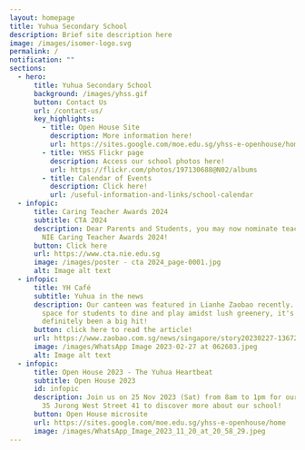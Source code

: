 ```yaml
---
layout: homepage
title: Yuhua Secondary School
description: Brief site description here
image: /images/isomer-logo.svg
permalink: /
notification: ""
sections:
  - hero:
      title: Yuhua Secondary School
      background: /images/yhss.gif
      button: Contact Us
      url: /contact-us/
      key_highlights:
        - title: Open House Site
          description: More information here!
          url: https://sites.google.com/moe.edu.sg/yhss-e-openhouse/home
        - title: YHSS Flickr page
          description: Access our school photos here!
          url: https://flickr.com/photos/197130688@N02/albums
        - title: Calendar of Events
          description: Click here!
          url: /useful-information-and-links/school-calendar
  - infopic:
      title: Caring Teacher Awards 2024
      subtitle: CTA 2024
      description: Dear Parents and Students, you may now nominate teachers for the
        NIE Caring Teacher Awards 2024!
      button: Click here
      url: https://www.cta.nie.edu.sg
      image: /images/poster - cta 2024_page-0001.jpg
      alt: Image alt text
  - infopic:
      title: YH Café
      subtitle: Yuhua in the news
      description: Our canteen was featured in Lianhe Zaobao recently. An inviting
        space for students to dine and play amidst lush greenery, it's
        definitely been a big hit!
      button: click here to read the article!
      url: https://www.zaobao.com.sg/news/singapore/story20230227-1367207
      image: /images/WhatsApp Image 2023-02-27 at 062603.jpeg
      alt: Image alt text
  - infopic:
      title: Open House 2023 - The Yuhua Heartbeat
      subtitle: Open House 2023
      id: infopic
      description: Join us on 25 Nov 2023 (Sat) from 8am to 1pm for our Open House at
        35 Jurong West Street 41 to discover more about our school!
      button: Open House microsite
      url: https://sites.google.com/moe.edu.sg/yhss-e-openhouse/home
      image: /images/WhatsApp_Image_2023_11_20_at_20_58_29.jpeg
---
```

